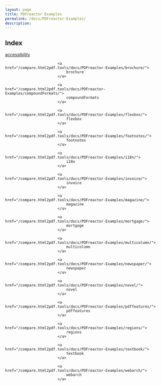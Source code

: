 ```yaml
---
layout: page
title: PDFreactor Examples
permalink: /docs/PDFreactor-Examples/
description: 
---
```


## Index
<div class="boxes">
                            <a href="/compare.html2pdf.tools/docs/PDFreactor-Examples/accessibility/">
                                accessibility
                            </a>

                            <a href="/compare.html2pdf.tools/docs/PDFreactor-Examples/brochure/">
                                brochure
                            </a>

                            <a href="/compare.html2pdf.tools/docs/PDFreactor-Examples/compoundFormats/">
                                compoundFormats
                            </a>

                            <a href="/compare.html2pdf.tools/docs/PDFreactor-Examples/flexbox/">
                                flexbox
                            </a>

                            <a href="/compare.html2pdf.tools/docs/PDFreactor-Examples/footnotes/">
                                footnotes
                            </a>

                            <a href="/compare.html2pdf.tools/docs/PDFreactor-Examples/i18n/">
                                i18n
                            </a>

                            <a href="/compare.html2pdf.tools/docs/PDFreactor-Examples/invoice/">
                                invoice
                            </a>

                            <a href="/compare.html2pdf.tools/docs/PDFreactor-Examples/magazine/">
                                magazine
                            </a>

                            <a href="/compare.html2pdf.tools/docs/PDFreactor-Examples/mortgage/">
                                mortgage
                            </a>

                            <a href="/compare.html2pdf.tools/docs/PDFreactor-Examples/multicolumn/">
                                multicolumn
                            </a>

                            <a href="/compare.html2pdf.tools/docs/PDFreactor-Examples/newspaper/">
                                newspaper
                            </a>

                            <a href="/compare.html2pdf.tools/docs/PDFreactor-Examples/novel/">
                                novel
                            </a>

                            <a href="/compare.html2pdf.tools/docs/PDFreactor-Examples/pdffeatures/">
                                pdffeatures
                            </a>

                            <a href="/compare.html2pdf.tools/docs/PDFreactor-Examples/regions/">
                                regions
                            </a>

                            <a href="/compare.html2pdf.tools/docs/PDFreactor-Examples/textbook/">
                                textbook
                            </a>

                            <a href="/compare.html2pdf.tools/docs/PDFreactor-Examples/webarch/">
                                webarch
                            </a>
</div>


